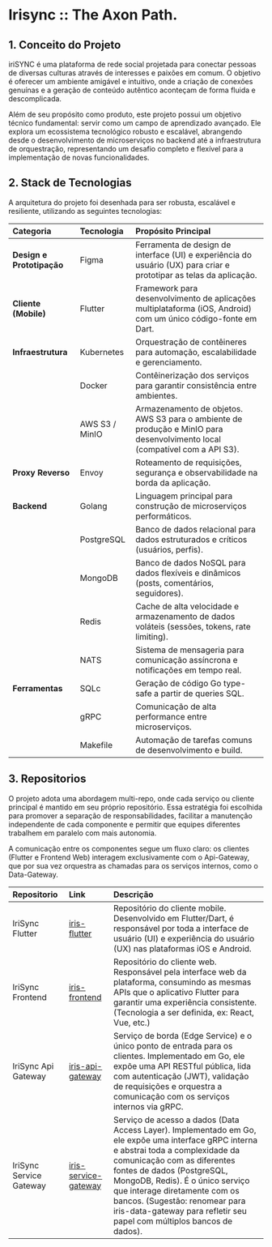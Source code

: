 # Irisync :: The Axon Path.

## 1. Conceito do Projeto

iriSYNC é uma plataforma de rede social projetada para conectar pessoas de diversas culturas através de interesses e paixões em comum. O objetivo é oferecer um ambiente amigável e intuitivo, onde a criação de conexões genuínas e a geração de conteúdo autêntico aconteçam de forma fluida e descomplicada.

Além de seu propósito como produto, este projeto possui um objetivo técnico fundamental: servir como um campo de aprendizado avançado. Ele explora um ecossistema tecnológico robusto e escalável, abrangendo desde o desenvolvimento de microserviços no backend até a infraestrutura de orquestração, representando um desafio completo e flexível para a implementação de novas funcionalidades.

## 2. Stack de Tecnologias

A arquitetura do projeto foi desenhada para ser robusta, escalável e resiliente, utilizando as seguintes tecnologias:

| Categoria | Tecnologia | Propósito Principal |
| :--- | :--- | :--- |
| **Design e Prototipação** | Figma | Ferramenta de design de interface (UI) e experiência do usuário (UX) para criar e prototipar as telas da aplicação.|
| **Cliente (Mobile)** | Flutter | Framework para desenvolvimento de aplicações multiplataforma (iOS, Android) com um único código-fonte em Dart. |
| **Infraestrutura** | Kubernetes | Orquestração de contêineres para automação, escalabilidade e gerenciamento. |
| | Docker | Contêinerização dos serviços para garantir consistência entre ambientes. |
| | AWS S3 / MinIO | Armazenamento de objetos. AWS S3 para o ambiente de produção e MinIO para desenvolvimento local (compatível com a API S3). |
| **Proxy Reverso** | Envoy | Roteamento de requisições, segurança e observabilidade na borda da aplicação. |
| **Backend** | Golang | Linguagem principal para construção de microserviços performáticos. |
| | PostgreSQL | Banco de dados relacional para dados estruturados e críticos (usuários, perfis). |
| | MongoDB | Banco de dados NoSQL para dados flexíveis e dinâmicos (posts, comentários, seguidores). |
| | Redis | Cache de alta velocidade e armazenamento de dados voláteis (sessões, tokens, rate limiting). |
| | NATS | Sistema de mensageria para comunicação assíncrona e notificações em tempo real. |
| **Ferramentas** | SQLc | Geração de código Go type-safe a partir de queries SQL. |
| | gRPC | Comunicação de alta performance entre microserviços. |
| | Makefile | Automação de tarefas comuns de desenvolvimento e build. |
## 3. Repositorios

O projeto adota uma abordagem multi-repo, onde cada serviço ou cliente principal é mantido em seu próprio repositório. Essa estratégia foi escolhida para promover a separação de responsabilidades, facilitar a manutenção independente de cada componente e permitir que equipes diferentes trabalhem em paralelo com mais autonomia.

A comunicação entre os componentes segue um fluxo claro: os clientes (Flutter e Frontend Web) interagem exclusivamente com o Api-Gateway, que por sua vez orquestra as chamadas para os serviços internos, como o Data-Gateway.


| Repositorio | Link | Descrição |
| :--- | :--- | :--- |
| IriSync Flutter	 | [iris-flutter](https://github.com/ZeroPirata/iris-flutter) |Repositório do cliente mobile. Desenvolvido em Flutter/Dart, é responsável por toda a interface de usuário (UI) e experiência do usuário (UX) nas plataformas iOS e Android. |
| IriSync Frontend	 | [iris-frontend](https://github.com/ZeroPirata/iris-front) | Repositório do cliente web. Responsável pela interface web da plataforma, consumindo as mesmas APIs que o aplicativo Flutter para garantir uma experiência consistente. (Tecnologia a ser definida, ex: React, Vue, etc.) |
| IriSync Api Gateway	 | [iris-api-gateway](https://github.com/ZeroPirata/iris-api-gateway) | Serviço de borda (Edge Service) e o único ponto de entrada para os clientes. Implementado em Go, ele expõe uma API RESTful pública, lida com autenticação (JWT), validação de requisições e orquestra a comunicação com os serviços internos via gRPC. |
| IriSync Service Gateway	 | [iris-service-gateway](https://github.com/ZeroPirata/iris-service-gateway) | Serviço de acesso a dados (Data Access Layer). Implementado em Go, ele expõe uma interface gRPC interna e abstrai toda a complexidade da comunicação com as diferentes fontes de dados (PostgreSQL, MongoDB, Redis). É o único serviço que interage diretamente com os bancos. (Sugestão: renomear para iris-data-gateway para refletir seu papel com múltiplos bancos de dados). |